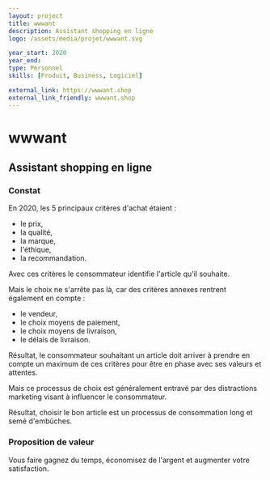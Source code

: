 ```yaml
---
layout: project
title: wwwant
description: Assistant shopping en ligne
logo: /assets/media/projet/wwwant.svg

year_start: 2020
year_end: 
type: Personnel
skills: [Produit, Business, Logiciel]

external_link: https://wwwant.shop
external_link_friendly: wwwant.shop
---
```


# wwwant

## Assistant shopping en ligne


### Constat

En 2020, les 5 principaux critères d'achat étaient :
- le prix,
- la qualité,
- la marque,
- l'éthique,
- la recommandation.

Avec ces critères le consommateur identifie l'article qu'il souhaite.

Mais le choix ne s'arrête pas là, car des critères annexes rentrent également en compte :
- le vendeur,
- le choix moyens de paiement,
- le choix moyens de livraison,
- le délais de livraison.

Résultat, le consommateur souhaitant un article doit arriver à prendre en compte un maximum de ces critères pour être en phase avec ses valeurs et attentes.

Mais ce processus de choix est généralement entravé par des distractions marketing visant à influencer le consommateur.

Résultat, choisir le bon article est un processus de consommation long et semé d'embûches.


### Proposition de valeur

Vous faire gagnez du temps, économisez de l'argent et augmenter votre satisfaction.
